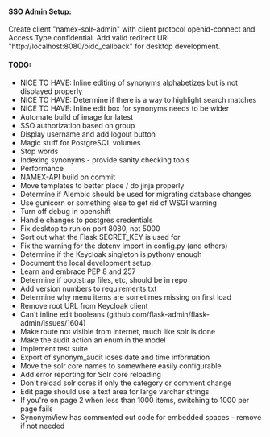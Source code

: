 
#### SSO Admin Setup:

Create client "namex-solr-admin" with client protocol openid-connect and Access Type confidential. Add valid
redirect URI "http://localhost:8080/oidc_callback" for desktop development.

#### TODO:
* NICE TO HAVE: Inline editing of synonyms alphabetizes but is not displayed properly
* NICE TO HAVE: Determine if there is a way to highlight search matches
* NICE TO HAVE: Inline edit box for synonyms needs to be wider
* Automate build of image for latest
* SSO authorization based on group
* Display username and add logout button
* Magic stuff for PostgreSQL volumes
* Stop words
* Indexing synonyms - provide sanity checking tools
* Performance
* NAMEX-API build on commit
* Move templates to better place / do jinja properly
* Determine if Alembic should be used for migrating database changes
* Use gunicorn or something else to get rid of WSGI warning
* Turn off debug in openshift
* Handle changes to postgres credentials
* Fix desktop to run on port 8080, not 5000
* Sort out what the Flask SECRET_KEY is used for
* Fix the warning for the dotenv import in config.py (and others)
* Determine if the Keycloak singleton is pythony enough
* Document the local development setup.
* Learn and embrace PEP 8 and 257
* Determine if bootstrap files, etc, should be in repo
* Add version numbers to requirements.txt
* Determine why menu items are sometimes missing on first load
* Remove root URL from Keycloak client
* Can't inline edit booleans (github.com/flask-admin/flask-admin/issues/1604)
* Make route not visible from internet, much like solr is done
* Make the audit action an enum in the model
* Implement test suite
* Export of synonym_audit loses date and time information
* Move the solr core names to somewhere easily configurable
* Add error reporting for Solr core reloading
* Don't reload solr cores if only the category or comment change
* Edit page should use a text area for large varchar strings
* If you're on page 2 when less than 1000 items, switching to 1000 per page fails
* SynonymView has commented out code for embedded spaces - remove if not needed
